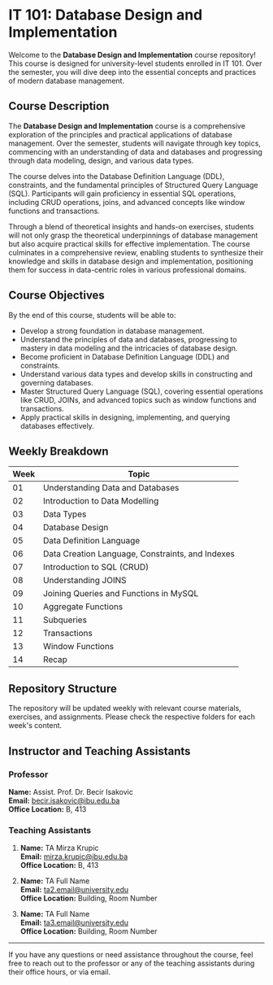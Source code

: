 # IT 101: Database Design and Implementation

Welcome to the **Database Design and Implementation** course repository! This course is designed for university-level students enrolled in IT 101. Over the semester, you will dive deep into the essential concepts and practices of modern database management.

## Course Description

The **Database Design and Implementation** course is a comprehensive exploration of the principles and practical applications of database management. Over the semester, students will navigate through key topics, commencing with an understanding of data and databases and progressing through data modeling, design, and various data types.

The course delves into the Database Definition Language (DDL), constraints, and the fundamental principles of Structured Query Language (SQL). Participants will gain proficiency in essential SQL operations, including CRUD operations, joins, and advanced concepts like window functions and transactions.

Through a blend of theoretical insights and hands-on exercises, students will not only grasp the theoretical underpinnings of database management but also acquire practical skills for effective implementation. The course culminates in a comprehensive review, enabling students to synthesize their knowledge and skills in database design and implementation, positioning them for success in data-centric roles in various professional domains.

## Course Objectives

By the end of this course, students will be able to:

- Develop a strong foundation in database management.
- Understand the principles of data and databases, progressing to mastery in data modeling and the intricacies of database design.
- Become proficient in Database Definition Language (DDL) and constraints.
- Understand various data types and develop skills in constructing and governing databases.
- Master Structured Query Language (SQL), covering essential operations like CRUD, JOINs, and advanced topics such as window functions and transactions.
- Apply practical skills in designing, implementing, and querying databases effectively.

## Weekly Breakdown

| Week | Topic                                            |
| ---- | ------------------------------------------------ |
| 01   | Understanding Data and Databases                 |
| 02   | Introduction to Data Modelling                   |
| 03   | Data Types                                       |
| 04   | Database Design                                  |
| 05   | Data Definition Language                         |
| 06   | Data Creation Language, Constraints, and Indexes |
| 07   | Introduction to SQL (CRUD)                       |
| 08   | Understanding JOINS                              |
| 09   | Joining Queries and Functions in MySQL           |
| 10   | Aggregate Functions                              |
| 11   | Subqueries                                       |
| 12   | Transactions                                     |
| 13   | Window Functions                                 |
| 14   | Recap                                            |

## Repository Structure

The repository will be updated weekly with relevant course materials, exercises, and assignments. Please check the respective folders for each week's content.

## Instructor and Teaching Assistants

### Professor

**Name:** Assist. Prof. Dr. Becir Isakovic  
**Email:** becir.isakovic@ibu.edu.ba  
**Office Location:** B, 413

### Teaching Assistants

1. **Name:** TA Mirza Krupic  
   **Email:** mirza.krupic@ibu.edu.ba  
   **Office Location:** B, 413

2. **Name:** TA Full Name  
   **Email:** ta2.email@university.edu  
   **Office Location:** Building, Room Number

3. **Name:** TA Full Name  
   **Email:** ta3.email@university.edu  
   **Office Location:** Building, Room Number

---

If you have any questions or need assistance throughout the course, feel free to reach out to the professor or any of the teaching assistants during their office hours, or via email.
